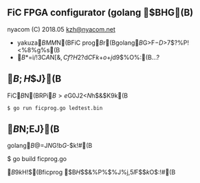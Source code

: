 FiC FPGA configurator (golang $BHG(B)
----

nyacom (C) 2018.05 <kzh@nyacom.net>

* yakuza$BMM$N(BFiC prog$B$r(Bgolang$B$G>F$-D>$7$?%P!<%8%g%s(B
* $B$*$=$i$/!$$3$C$A$N$[$&$,Cf?H2?$d$C$F$k$+$o$+$j$d$9$$%O%:(B...?

$B;H$$J}(B
----

FiC$B$N(BRPi$B>e$G0J2<$N$h$&$K$9$k(B

    $ go run ficprog.go ledtest.bin

$B%S%k%I$N;EJ}(B
----

golang$B@=$J$N$G!$%S%k%I$b$G$-$k!#(B

   $ go build ficprog.go

$B$9$k$H!$(Bficprog $B$H$$$&%P%$%J%j$,%S%k%I$5$l$F$$$k$O$:!#(B


